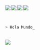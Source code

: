 <a href="https://gihub.com/RicardoValladares">
  <img align="left" src="https://visitor-badge.glitch.me/badge?page_id=RicardoValladares" />
</a>
<a href="https://gihub.com/RicardoValladares">
  <img align="left" src="https://komarev.com/ghpvc/?username=RicardoValladares&color=blue" />
</a>
<a href="https://gitlab.com/RicardoValladares">
  <img align="left" src="https://img.shields.io/badge/gitlab-%23D35400.svg?&style=for-the-badge&logo=gitlab&logoColor=white" />
</a>
<a href="https://bitbucket.org/R_A_V_R_/">
  <img align="left" src="https://img.shields.io/badge/bitbucket-%230080FF.svg?&style=for-the-badge&logo=bitbucket&logoColor=white" />
</a>

<br><br>

```bash
> Hola Mundo_
``` 

<br>

<img src = "https://github-readme-stats.vercel.app/api/top-langs/?username=RicardoValladares&layout=compact&langs_count=10&hide=html,css&theme=tokyonight">
